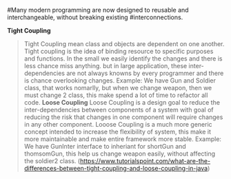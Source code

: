 #Many modern programming are now designed to reusable and interchangeable, without breaking existing #interconnections.

**Tight Coupling**
>Tight Coupling mean class and objects are dependent on one another.
>Tight coupling is the idea of binding resource to specific purposes and functions.
>In the small we easily identify the changes and there is less chance miss anything. but in large application,
these inter-dependencies are not always knowns by every programmer and there is chance overlooking changes.
Example:
    We have Gun and Soldier class, that works nomarlly, but when we change weapon, then we must change 2 class, this make spend a lot of time to refactor all code.
**Loose Coupling**
>Loose Coupling is a design goal to reduce the inter-dependencies between components of a system with goal of reducing the risk that changes in one component will require changes in any other component.
>Looose Coupling is a much more generic concept intended to increase the flexibility of system, this make it more maintainable and make entire framework more stable.
Example:
    We have GunInter interface to inheriant for shortGun and thomsomGun, this help us change weapon easily, without affecting the soldier2 class.
(https://www.tutorialspoint.com/what-are-the-differences-between-tight-coupling-and-loose-coupling-in-java)

